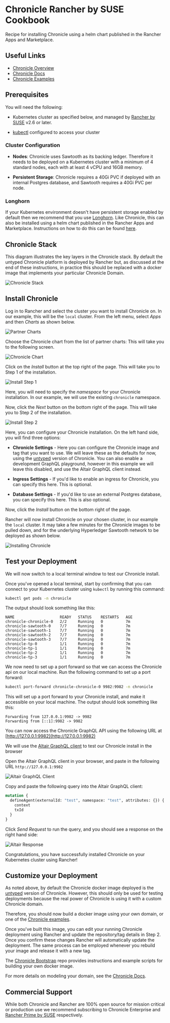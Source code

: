 # Chronicle Rancher by SUSE Cookbook

Recipe for installing Chronicle using a helm chart published in the Rancher Apps
and Marketplace.

## Useful Links

* [Chronicle Overview](https://docs.chronicle.works/)
* [Chronicle Docs](https://docs.chronicle.works/)
* [Chronicle Examples](https://examples.chronicle.works)

## Prerequisites

You will need the following:

* Kubernetes cluster as specified below, and managed by
  [Rancher by SUSE](https://www.suse.com/products/suse-rancher/) v2.6 or later.

* [kubectl](https://kubernetes.io/docs/tasks/tools/#kubectl) configured to
  access your cluster

### Cluster Configuration

* **Nodes**: Chronicle uses Sawtooth as its backing ledger. Therefore it needs
  to be deployed on a Kubernetes cluster with a minimum of 4 standard nodes,
  each with at least 4 vCPU and 16GB memory.

* **Persistent Storage**: Chronicle requires a 40Gi PVC if deployed with an
  internal Postgres database, and Sawtooth requires a 40Gi PVC per node.

### Longhorn

If your Kubernetes environment doesn't have persistent storage enabled by
default then we recommend that you use [Longhorn](https://longhorn.io/).
Like Chronicle, this can also be installed using a helm chart published in
the Rancher Apps and Marketplace. Instructions on how to do this can be found
[here](https://longhorn.io/docs/1.4.2/deploy/install/install-with-rancher/).

## Chronicle Stack

This diagram illustrates the key layers in the Chronicle stack. By default the
untyped Chronicle platform is deployed by Rancher but, as discussed at the end
of these instructions, in practice this should be replaced with a docker image
that implements your particular Chronicle Domain.

![Chronicle Stack](/assets/rancher/chronicle-stack.png)

## Install Chronicle

Log in to Rancher and select the cluster you want to install Chronicle on.
In our example, this will be the `local` cluster. From the left menu, select
_Apps_ and then _Charts_ as shown below.

![Partner Charts](/assets/rancher/partner-charts.png)

Choose the Chronicle chart from the list of partner charts:
This will take you to the following screen.

![Chronicle Chart](/assets/rancher/chronicle-chart.png)

Click on the _Install_ button at the top right of the page. This will take you
to Step 1 of the installation.

![Install Step 1](/assets/rancher/install-step-1.png)

Here, you will need to specify the _namespace_ for your Chronicle
installation. In our example, we will use the existing `chronicle` namespace.

Now, click the _Next_ button on the bottom right of the page. This will take
you to Step 2 of the installation.

![Install Step 2](/assets/rancher/install-step-2.png)

Here, you can configure your Chronicle installation. On the left hand
side, you will find three options:

* **Chronicle Settings** - Here you can configure the Chronicle image and tag
  that you want to use. We will leave these as the defaults for now, using the
  [untyped](https://docs.chronicle.works/chronicle/untyped_chronicle/) version of
  Chronicle. You can also enable a development GraphQL playground, however in
  this example we will leave this disabled, and use the Altair GraphQL client
  instead.

* **Ingress Settings** - If you'd like to enable an ingress for Chronicle,
  you can specify this here. This is optional.

* **Database Settings** - If you'd like to use an external Postgres database,
  you can specify this here. This is also optional.

Now, click the _Install_ button on the bottom right of the page.

Rancher will now install Chronicle on your chosen cluster, in our
example the `local` cluster. It may take a few minutes for the Chronicle
images to be pulled down, and for the underlying Hyperledger Sawtooth network
to be deployed as shown below.

![Installing Chronicle](/assets/rancher/installing-chronicle.png)

## Test your Deployment

We will now switch to a local terminal window to test our Chronicle install.

Once you've opened a local terminal, start by confirming that you can connect to
your Kubernetes cluster using `kubectl` by running this command:

```bash
kubectl get pods -n chronicle
```

The output should look something like this:

```text
NAME                    READY   STATUS    RESTARTS   AGE
chronicle-chronicle-0   2/2     Running   0          7m
chronicle-sawtooth-0    7/7     Running   0          7m
chronicle-sawtooth-1    7/7     Running   0          7m
chronicle-sawtooth-2    7/7     Running   0          7m
chronicle-sawtooth-3    7/7     Running   0          7m
chronicle-tp-0          1/1     Running   0          7m
chronicle-tp-1          1/1     Running   0          7m
chronicle-tp-2          1/1     Running   0          7m
chronicle-tp-3          1/1     Running   0          7m
```

We now need to set up a port forward so that we can access the Chronicle api
on our local machine.
Run the following command to set up a port forward:

```bash
kubectl port-forward chronicle-chronicle-0 9982:9982 -n chronicle
```

This will set up a port forward to your Chronicle install, and make it
accessible on your local machine. The output should look something like this:

```text
Forwarding from 127.0.0.1:9982 -> 9982
Forwarding from [::1]:9982 -> 9982
```

You can now access the Chronicle GraphQL API using the following URL at
[http://127.0.0.1:9982](http://127.0.0.1:9982)

We will use the
[Altair GraphQL client](https://github.com/altair-graphql/altair)
to test our Chronicle install in the browser

Open the Altair GraphQL client in your browser, and paste in the following
URL `http://127.0.0.1:9982`

![Altair GraphQL Client](/assets/rancher/altair-client.png)

Copy and paste the following query into the Altair GraphQL client:

```graphql
mutation {
  defineAgent(externalId: "test", namespace: "test", attributes: {}) {
    context
    txId
  }
}
```

Click _Send Request_ to run the query, and you should see a
response on the right hand side:

![Altair Response](/assets/rancher/altair-response.png)

Congratulations, you have successfully installed Chronicle on your Kubernetes
cluster using Rancher!

## Customize your Deployment

As noted above, by default the Chronicle docker image deployed is
the [untyped](https://docs.chronicle.works/chronicle/untyped_chronicle/) version of
Chronicle. However, this should only be used for testing deployments because
the real power of Chronicle is using it with a custom Chronicle domain.

Therefore, you should now build a docker image using your own domain, or one of
the [Chronicle examples](https://examples.chronicle.works).

Once you've built this image, you can edit your running Chronicle deployment
using Rancher and update the repository/tag details in Step 2. Once you
confirm these changes Rancher will automatically update the deployment.
The same process can be employed whenever you rebuild your image and release it
with a new tag.

The [Chronicle Bootstrap](https://github.com/chronicleworks/chronicle-bootstrap) repo
provides instructions and example scripts for building your own docker image.

For more details on modeling your domain, see the
[Chronicle Docs](https://docs.chronicle.works/chronicle).

## Commercial Support

While both Chronicle and Rancher are 100% open source for mission critical
or production use we recommend subscribing to Chronicle Enterprise and
[Rancher Prime by SUSE](https://www.suse.com/solutions/enterprise-container-management/#rancher-product)
respectively.
